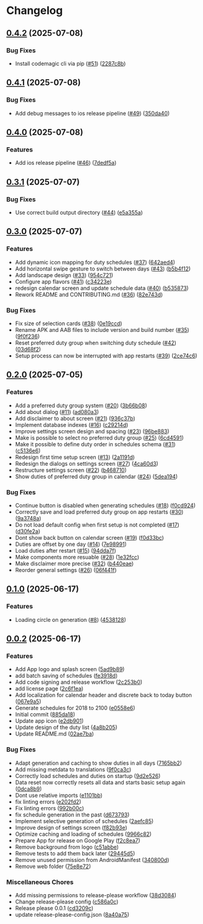 # Changelog

## [0.4.2](https://github.com/lusu007/dienstplan/compare/v0.4.1...v0.4.2) (2025-07-08)


### Bug Fixes

* Install codemagic cli via pip ([#51](https://github.com/lusu007/dienstplan/issues/51)) ([2287c8b](https://github.com/lusu007/dienstplan/commit/2287c8b18c2056dd4221395c14a79e910046648b))

## [0.4.1](https://github.com/lusu007/dienstplan/compare/v0.4.0...v0.4.1) (2025-07-08)


### Bug Fixes

* Add debug messages to ios release pipeline ([#49](https://github.com/lusu007/dienstplan/issues/49)) ([350da40](https://github.com/lusu007/dienstplan/commit/350da40420ca24e2ebaebda763773cd241756572))

## [0.4.0](https://github.com/lusu007/dienstplan/compare/v0.3.1...v0.4.0) (2025-07-08)


### Features

* Add ios release pipeline ([#46](https://github.com/lusu007/dienstplan/issues/46)) ([7dedf5a](https://github.com/lusu007/dienstplan/commit/7dedf5a097ec1b72443c9d6d6450eeae2f9fd4ac))

## [0.3.1](https://github.com/lusu007/dienstplan/compare/v0.3.0...v0.3.1) (2025-07-07)


### Bug Fixes

* Use correct build output directory ([#44](https://github.com/lusu007/dienstplan/issues/44)) ([e5a355a](https://github.com/lusu007/dienstplan/commit/e5a355a81e73d89b165669e93d900a8d66f8699a))

## [0.3.0](https://github.com/lusu007/dienstplan/compare/v0.2.0...v0.3.0) (2025-07-07)


### Features

* Add dynamic icon mapping for duty schedules ([#37](https://github.com/lusu007/dienstplan/issues/37)) ([642aed4](https://github.com/lusu007/dienstplan/commit/642aed4677d403338079585eecb75e562f21068f))
* Add horizontal swipe gesture to switch between days ([#43](https://github.com/lusu007/dienstplan/issues/43)) ([b5b4f12](https://github.com/lusu007/dienstplan/commit/b5b4f12671c827a75c135fe6421985bee56ba5d6))
* Add landscape design ([#33](https://github.com/lusu007/dienstplan/issues/33)) ([954c721](https://github.com/lusu007/dienstplan/commit/954c72183e639f20c400250196683f1e75875fdf))
* Configure app flavors ([#41](https://github.com/lusu007/dienstplan/issues/41)) ([c34223e](https://github.com/lusu007/dienstplan/commit/c34223ec23b799e5b21189ff3bdb00bb6a89dfe5))
* redesign calendar screen and update schedule data ([#40](https://github.com/lusu007/dienstplan/issues/40)) ([b535873](https://github.com/lusu007/dienstplan/commit/b5358739b0376d11fe7b76b18ec1c3a69ef583ce))
* Rework README and CONTRIBUTING.md ([#36](https://github.com/lusu007/dienstplan/issues/36)) ([82e743d](https://github.com/lusu007/dienstplan/commit/82e743d9c7e7795e11506e6e9073f3055a971f3f))


### Bug Fixes

* Fix size of selection cards ([#38](https://github.com/lusu007/dienstplan/issues/38)) ([0e19ccd](https://github.com/lusu007/dienstplan/commit/0e19ccd476d4cd7a43bfa4bd345cab365d093fd3))
* Rename APK and AAB files to include version and build number ([#35](https://github.com/lusu007/dienstplan/issues/35)) ([9f0f236](https://github.com/lusu007/dienstplan/commit/9f0f236ae4fd2eed34f6f54ecb64c18b793593dc))
* Reset preferred duty group when switching duty schedule ([#42](https://github.com/lusu007/dienstplan/issues/42)) ([03d68f2](https://github.com/lusu007/dienstplan/commit/03d68f2fef3a8989da281f6dbba71d8611b382fd))
* Setup process can now be interrupted with app restarts ([#39](https://github.com/lusu007/dienstplan/issues/39)) ([2ce74c6](https://github.com/lusu007/dienstplan/commit/2ce74c64ec317d8411c1cc638cee02ee599cdead))

## [0.2.0](https://github.com/lusu007/dienstplan/compare/v0.1.0...v0.2.0) (2025-07-05)


### Features

* Add a preferred duty group system ([#20](https://github.com/lusu007/dienstplan/issues/20)) ([3b66b08](https://github.com/lusu007/dienstplan/commit/3b66b08d2aaf53aec13a71c7dfcf3f3195d032d7))
* Add about dialog ([#11](https://github.com/lusu007/dienstplan/issues/11)) ([ad080a3](https://github.com/lusu007/dienstplan/commit/ad080a305fa404d1be2d99b4ab77941ea8178023))
* Add disclaimer to about screen ([#21](https://github.com/lusu007/dienstplan/issues/21)) ([936c37b](https://github.com/lusu007/dienstplan/commit/936c37bdfd4cb2a16b806b1055d3ed5b89244f10))
* Implement database indexes ([#16](https://github.com/lusu007/dienstplan/issues/16)) ([c29214d](https://github.com/lusu007/dienstplan/commit/c29214d4900d51b6b1bb935eafa3b625f922b23f))
* Improve settings screen design and spacing ([#23](https://github.com/lusu007/dienstplan/issues/23)) ([96be883](https://github.com/lusu007/dienstplan/commit/96be88384087daafa2eb6296082f6d998e81d2ac))
* Make is possible to select no preferred duty group ([#25](https://github.com/lusu007/dienstplan/issues/25)) ([6cd4591](https://github.com/lusu007/dienstplan/commit/6cd4591d6ea13982114040c1a7642731776dec61))
* Make it possible to define duty order in schedules schema ([#31](https://github.com/lusu007/dienstplan/issues/31)) ([c5136e6](https://github.com/lusu007/dienstplan/commit/c5136e6fca1c9258a11bfce6f6fffaa385dd64ac))
* Redesign first time setup screen ([#13](https://github.com/lusu007/dienstplan/issues/13)) ([2a1191d](https://github.com/lusu007/dienstplan/commit/2a1191d79ba48038df11dd5ae7b9eece14349ebf))
* Redesign the dialogs on settings screen ([#27](https://github.com/lusu007/dienstplan/issues/27)) ([4ca60d3](https://github.com/lusu007/dienstplan/commit/4ca60d33cffd68bfd3336c48267a689cf5185c61))
* Restructure settings screen ([#22](https://github.com/lusu007/dienstplan/issues/22)) ([b468710](https://github.com/lusu007/dienstplan/commit/b468710704269e2ccbf66919b0629b15c03ed5ef))
* Show duties of preferred duty group in calendar ([#24](https://github.com/lusu007/dienstplan/issues/24)) ([5dea194](https://github.com/lusu007/dienstplan/commit/5dea194788fe62d0a2f2c0b0f4023952fef7dc92))


### Bug Fixes

* Continue button is disabled when generating schedules ([#18](https://github.com/lusu007/dienstplan/issues/18)) ([f0cd924](https://github.com/lusu007/dienstplan/commit/f0cd924dadfd8c65b3ad6d9914f58e5d989d8d43))
* Correctly save and load preferred duty group on app restarts ([#30](https://github.com/lusu007/dienstplan/issues/30)) ([9a3748a](https://github.com/lusu007/dienstplan/commit/9a3748a65710dca3cf5d1be4fa2ab117e48352b5))
* Do not load default config when first setup is not completed ([#17](https://github.com/lusu007/dienstplan/issues/17)) ([d30fe2a](https://github.com/lusu007/dienstplan/commit/d30fe2a80db46108d8a2ad3ee30b8bdd192039ba))
* Dont show back button on calendar screen ([#19](https://github.com/lusu007/dienstplan/issues/19)) ([f0d33bc](https://github.com/lusu007/dienstplan/commit/f0d33bcd03cb786cc4a43f72f09b5e85dfa89c03))
* Duties are offset by one day ([#14](https://github.com/lusu007/dienstplan/issues/14)) ([7e98991](https://github.com/lusu007/dienstplan/commit/7e989910c4c069e54b9af3adf4d47464b748e6ce))
* Load duties after restart ([#15](https://github.com/lusu007/dienstplan/issues/15)) ([94dda7f](https://github.com/lusu007/dienstplan/commit/94dda7f46b827ef5d1a22c612471429454df6041))
* Make components more resuable ([#28](https://github.com/lusu007/dienstplan/issues/28)) ([1e32fcc](https://github.com/lusu007/dienstplan/commit/1e32fcc118de541672e1cd2a97b652f4c41bf6c4))
* Make disclaimer more precise ([#32](https://github.com/lusu007/dienstplan/issues/32)) ([b440eae](https://github.com/lusu007/dienstplan/commit/b440eaecd083ef1e2b4ab80a4644e3027f1de9d4))
* Reorder general settings ([#26](https://github.com/lusu007/dienstplan/issues/26)) ([06f441f](https://github.com/lusu007/dienstplan/commit/06f441fe5d6dd41697a65b68f1694193c197398c))

## [0.1.0](https://github.com/lusu007/dienstplan/compare/v0.0.2...v0.1.0) (2025-06-17)


### Features

* Loading circle on generation ([#8](https://github.com/lusu007/dienstplan/issues/8)) ([4538128](https://github.com/lusu007/dienstplan/commit/4538128b57f0c9abd6de2e72faf61e4dc711fc8e))

## [0.0.2](https://github.com/lusu007/dienstplan/compare/v0.0.1...v0.0.2) (2025-06-17)


### Features

* Add App logo and splash screen ([5ad9b89](https://github.com/lusu007/dienstplan/commit/5ad9b898f38ad3986aee1d0effe7d9c215cb092a))
* add batch saving of schedules ([fe3918d](https://github.com/lusu007/dienstplan/commit/fe3918d67d64024b0da60268020b0f7a894373de))
* Add code signing and release workflow ([2c253b0](https://github.com/lusu007/dienstplan/commit/2c253b01d3da37ca486faf3f810f73c7ee7497a7))
* add license page ([2c6f1ea](https://github.com/lusu007/dienstplan/commit/2c6f1ea0548df33cce2aec760d3373685061e10e))
* Add localization for calendar header and discrete back to today button ([067e9a5](https://github.com/lusu007/dienstplan/commit/067e9a50f6e1f8d33311ddb48491874cd49b335f))
* Generate schedules for 2018 to 2100 ([e0558e6](https://github.com/lusu007/dienstplan/commit/e0558e63009f1ff8484ae23eda56077c1c894bff))
* Initial commit ([885da18](https://github.com/lusu007/dienstplan/commit/885da1837a2d717eaa1924e75c717b21d7655289))
* Update app icon ([e2db901](https://github.com/lusu007/dienstplan/commit/e2db9016cd03c9a12725ce655ce91a3c8c6ccea6))
* Update design of the duty list ([4a8b205](https://github.com/lusu007/dienstplan/commit/4a8b2051863106179dc532023ae551c1091f543d))
* Update README.md ([02ae7ba](https://github.com/lusu007/dienstplan/commit/02ae7ba8c3f9085f18a725962fe96857fcdd6a9b))


### Bug Fixes

* Adapt generation and caching to show duties in all days ([7165bb2](https://github.com/lusu007/dienstplan/commit/7165bb2ccd1cf3e0fb44dc8700386b9afcc021c1))
* Add missing metdata to translations ([9f0ca3c](https://github.com/lusu007/dienstplan/commit/9f0ca3cafa10d079d1c9b33c88d2e98717b14d49))
* Correctly load schedules and duties on startup ([9d2e526](https://github.com/lusu007/dienstplan/commit/9d2e5264b142e928c10f90c7a49105fcfaea3423))
* Data reset now correctly resets all data and starts basic setup again ([0dca8b9](https://github.com/lusu007/dienstplan/commit/0dca8b9b32cc7a1562cbc9d8e1dcf6b3dcab4d2b))
* Dont use relative imports ([e1101bb](https://github.com/lusu007/dienstplan/commit/e1101bb2844262abd5729dd6e570e763edbfbb23))
* fix linting errors ([e202fd2](https://github.com/lusu007/dienstplan/commit/e202fd29db0ca442584b1810ff82d8db391e15fe))
* Fix linting errors ([992b00c](https://github.com/lusu007/dienstplan/commit/992b00c8f0c136af409b2414b45ed15d4413d197))
* fix schedule generation in the past ([d673793](https://github.com/lusu007/dienstplan/commit/d67379393130781d0a20128e486de471b3a1e85c))
* Implement selective generation of schedules ([2aefc85](https://github.com/lusu007/dienstplan/commit/2aefc85f2d8327fcc5be76173e0882690803d90f))
* Improve design of settings screen ([f82b93e](https://github.com/lusu007/dienstplan/commit/f82b93e38c85696c41a28be486ba3807681a5f98))
* Optimize caching and loading of schedules ([9966c82](https://github.com/lusu007/dienstplan/commit/9966c829ec7b8b87c35822242e7b92cb0edfa0e3))
* Prepare App for release on Google Play ([f2c8ea7](https://github.com/lusu007/dienstplan/commit/f2c8ea7ecdac6acda277289c2ced93602b1e591c))
* Remove background from logo ([c51abbe](https://github.com/lusu007/dienstplan/commit/c51abbe8d02a8d094a9ef2fa437941bfe3d5edb6))
* Remove tests to add them back later ([29445d5](https://github.com/lusu007/dienstplan/commit/29445d58237a9d89bf0bade206420b6bd28a43b3))
* Remove unused permission from AndroidManifest ([340800d](https://github.com/lusu007/dienstplan/commit/340800d3f5de37bfc0edf2e800efd506544aca39))
* Remove web folder ([75e8e72](https://github.com/lusu007/dienstplan/commit/75e8e72c41a70a04fcba5840695f53780020d69e))


### Miscellaneous Chores

* Add missing permissions to release-please workflow ([38d3084](https://github.com/lusu007/dienstplan/commit/38d30847e19e373e5caa10c149601bf976aa38a8))
* Change release-please config ([c586a0c](https://github.com/lusu007/dienstplan/commit/c586a0c97c26f55a7502aaacb0cec664211e76ce))
* Release please 0.0.1 ([cd3209c](https://github.com/lusu007/dienstplan/commit/cd3209ce8c94c6fb5dc6700c0e66accc4deef8da))
* update release-please-config.json ([8a40a75](https://github.com/lusu007/dienstplan/commit/8a40a7524090be57fb0a217ff9cdf7899cc423ad))
